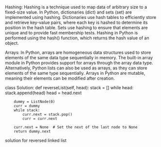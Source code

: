 Hashing:
Hashing is a technique used to map data of arbitrary size to a fixed-size value.
In Python, dictionaries (dict) and sets (set) are implemented using hashing.
Dictionaries use hash tables to efficiently store and retrieve key-value pairs, where each key is hashed to determine its position in the hash table.
Sets use hashing to ensure that elements are unique and to provide fast membership tests.
Hashing in Python is performed using the hash() function, which returns the hash value of an object.

Arrays:
In Python, arrays are homogeneous data structures used to store elements of the same data type sequentially in memory.
The built-in array module in Python provides support for arrays through the array data type.
Alternatively, Python lists can also be used as arrays, as they can store elements of the same type sequentially.
Arrays in Python are mutable, meaning their elements can be modified after creation.

class Solution:
    def reverseList(self, head):
        stack = []
        while head:
            stack.append(head)
            head = head.next

        dummy = ListNode(0)
        curr = dummy
        while stack:
            curr.next = stack.pop()
            curr = curr.next

        curr.next = None  # Set the next of the last node to None
        return dummy.next
solution for reversed linked list
